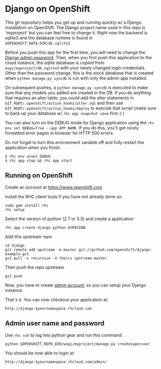 Django on OpenShift
===================

This git repository helps you get up and running quickly w/ a Django
installation on OpenShift.  The Django project name used in this repo
is 'myproject' but you can feel free to change it.  Right now the
backend is sqlite3 and the database runtime is found in
`$OPENSHIFT_DATA_DIR/db.sqlite3`.

Before you push this app for the first time, you will need to change
the [Django admin password](#admin-user-name-and-password).
Then, when you first push this
application to the cloud instance, the sqlite database is copied from
`wsgi/myproject/db.sqlite3` with your newly changed login
credentials. Other than the password change, this is the stock
database that is created when `python manage.py syncdb` is run with
only the admin app installed.

On subsequent pushes, a `python manage.py syncdb` is executed to make
sure that any models you added are created in the DB.  If you do
anything that requires an alter table, you could add the alter
statements in `GIT_ROOT/.openshift/action_hooks/alter.sql` and then use
`GIT_ROOT/.openshift/action_hooks/deploy` to execute that script (make
sure to back up your database w/ `rhc app snapshot save` first :) )

You can also turn on the DEBUG mode for Django application using the
`rhc env set DEBUG=True --app APP_NAME`. If you do this, you'll get
nicely formatted error pages in browser for HTTP 500 errors.

Do not forget to turn this environment variable off and fully restart
the application when you finish:

```
$ rhc env unset DEBUG
$ rhc app stop && rhc app start
```

Running on OpenShift
--------------------

Create an account at https://www.openshift.com

Install the RHC client tools if you have not already done so:
    
    sudo gem install rhc
    rhc setup

Select the version of python (2.7 or 3.3) and create a application

    rhc app create django python-$VERSION

Add this upstream repo

    cd django
    git remote add upstream -m master git://github.com/openshift/django-example.git
    git pull -s recursive -X theirs upstream master

Then push the repo upstream

    git push

Now, you have to create [admin account](#admin-user-name-and-password), so you 
can setup your Django instance.
	
That's it. You can now checkout your application at:

    http://django-$yournamespace.rhcloud.com

Admin user name and password
----------------------------
Use `rhc ssh` to log into python gear and run this command:

	python $OPENSHIFT_REPO_DIR/wsgi/myproject/manage.py createsuperuser

You should be now able to login at:

	http://django-$yournamespace.rhcloud.com/admin/
